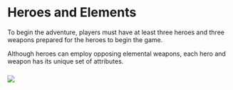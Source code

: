 # Heroes and Elements

To begin the adventure, players must have at least three heroes and three weapons prepared for the heroes to begin the game.

Although heroes can employ opposing elemental weapons, each hero and weapon has its unique set of attributes.

###

![](../../.gitbook/assets/273522564\_470749538011857\_8066609477723809255\_n.png)
